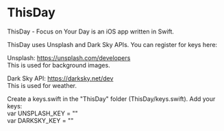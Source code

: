 # ThisDay
ThisDay - Focus on Your Day is an iOS app written in Swift.

ThisDay uses Unsplash and Dark Sky APIs. You can register for keys here:

Unsplash: https://unsplash.com/developers<br>
This is used for background images.

Dark Sky API: https://darksky.net/dev<br>
This is used for weather.

Create a keys.swift in the "ThisDay" folder (ThisDay/keys.swift). Add your keys:<br>
var UNSPLASH_KEY = ""<br>
var DARKSKY_KEY = ""<br>
